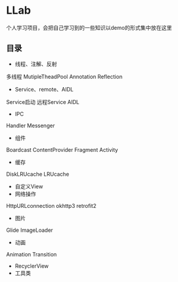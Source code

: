 # LLab
个人学习项目，会把自己学习到的一些知识以demo的形式集中放在这里

## 目录

* 线程、注解、反射

多线程
MutipleTheadPool
Annotation
Reflection

* Service、remote、AIDL

Service启动 远程Service AIDL

* IPC

Handler Messenger 

* 组件

 Boardcast ContentProvider Fragment Activity

* 缓存

DiskLRUcache LRUcache

* 自定义View
* 网络操作

HttpURLconnection okhttp3 retrofit2

* 图片

Glide ImageLoader 

* 动画

Animation Transition

* RecyclerView
* 工具类
